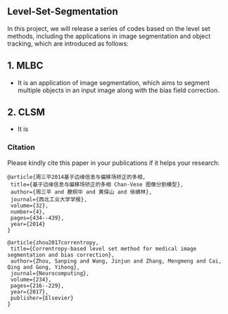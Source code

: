 ## Level-Set-Segmentation 
In this project, we will release a series of codes based on the level set methods, including the applications in image segmentation and 
object tracking, which are introduced as follows:

## 1. MLBC
 - It is an application of image segmentation, which aims to segment multiple objects in an input image along with the bias field correction. 
 
## 2. CLSM

 - It is
 
 ### Citation
 Please kindly cite this paper in your publications if it helps your research:
 
 ```
@article{周三平2014基于边缘信息与偏移场矫正的多相,
  title={基于边缘信息与偏移场矫正的多相 Chan-Vese 图像分割模型},
  author={周三平 and 滕炯华 and 黄保山 and 徐婧林},
  journal={西北工业大学学报},
  volume={32},
  number={4},
  pages={434--439},
  year={2014}
}

@article{zhou2017correntropy,
  title={Correntropy-based level set method for medical image segmentation and bias correction},
  author={Zhou, Sanping and Wang, Jinjun and Zhang, Mengmeng and Cai, Qing and Gong, Yihong},
  journal={Neurocomputing},
  volume={234},
  pages={216--229},
  year={2017},
  publisher={Elsevier}
}
```
